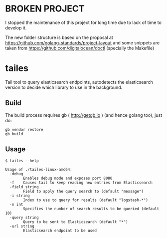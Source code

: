 BROKEN PROJECT
======
I stopped the maintenance of this project for long time due to lack of time to develop it.

The new folder structure is based on the proposal at https://github.com/golang-standards/project-layout and some snippets are taken from https://github.com/digitalocean/doctl  (specially the Makefile) 


tailes
=======

Tail tool to query elasticsearch endpoints, autodetects the elasticsearch version to decide which library to use in the background.

Build
-----
The build process requires gb ( http://getgb.io ) (and hence golang too), just do:

```
gb vendor restore
gb build
```

Usage
-----
```
$ tailes --help

Usage of ./tailes-linux-amd64:
  -debug
    	Enables debug mode and exposes port 8080
  -f	Causes tail to keep reading new entries from Elasticsearch
  -field string
    	Field to apply the query search to (default "message")
  -i string
    	Index to use to query for results (default "logstash-*")
  -n int
    	Specifies the number of search results to be queried (default 10)
  -query string
    	Query to be sent to Elasticsearch (default "*")
  -url string
    	Elasticsearch endpoint to be used
```
